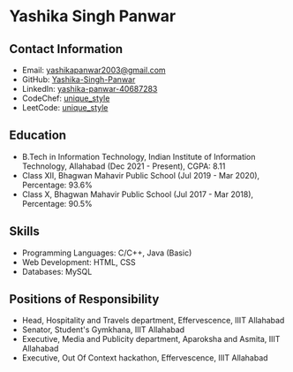 # Yashika Singh Panwar

## Contact Information
- Email: yashikapanwar2003@gmail.com
- GitHub: [Yashika-Singh-Panwar](https://github.com/Yashika-Singh-Panwar)
- LinkedIn: [yashika-panwar-40687283](https://www.linkedin.com/in/yashika-panwar-40687b283/)
- CodeChef: [unique_style](https://www.codechef.com/users/unique_style)
- LeetCode: [unique_style](https://leetcode.com/unique_style/)

## Education
- B.Tech in Information Technology, Indian Institute of Information Technology, Allahabad (Dec 2021 - Present), CGPA: 8.11
- Class XII, Bhagwan Mahavir Public School (Jul 2019 - Mar 2020), Percentage: 93.6%
- Class X, Bhagwan Mahavir Public School (Jul 2017 - Mar 2018), Percentage: 90.5%

## Skills
- Programming Languages: C/C++, Java (Basic)
- Web Development: HTML, CSS
- Databases: MySQL




## Positions of Responsibility
- Head, Hospitality and Travels department, Effervescence, IIIT Allahabad
- Senator, Student's Gymkhana, IIIT Allahabad
- Executive, Media and Publicity department, Aparoksha and Asmita, IIIT Allahabad
- Executive, Out Of Context hackathon, Effervescence, IIIT Allahabad
